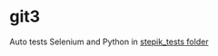 # git3 
Auto tests Selenium and Python in <a href="https://github.com/multinames/git3/tree/master/stepik_tests">stepik_tests folder</a>

